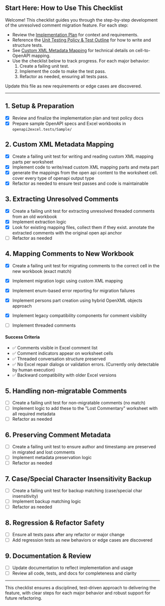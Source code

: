 ## Start Here: How to Use This Checklist

Welcome! This checklist guides you through the step-by-step development of the unresolved comment migration feature. For each step:

- Review the [Implementation Plan](migrate-unresolved-comments-plan.md) for context and requirements.
- Reference the [Unit Testing Policy & Test Outline](unit-testing-policy-migrate-comments.md) for how to write and structure tests.
- See [Custom XML Metadata Mapping](custom-xml-metadata-mapping.md) for technical details on cell-to-OpenAPI mapping.
- Use the checklist below to track progress. For each major behavior:
	1. Create a failing unit test.
	2. Implement the code to make the test pass.
	3. Refactor as needed, ensuring all tests pass.

Update this file as new requirements or edge cases are discovered.

---

## 1. Setup & Preparation
- [x] Review and finalize the implementation plan and test policy docs
- [x] Prepare sample OpenAPI specs and Excel workbooks in `openapi2excel.tests/Sample/`

## 2. Custom XML Metadata Mapping
- [x] Create a failing unit test for writing and reading custom XML mapping parts per worksheet
- [x] Implement code to write/read custom XML mapping parts and meta part
- [x] generate the mappings from the open api content to the worksheet cell. cover every type of openapi output type
- [x] Refactor as needed to ensure test passes and code is maintainable

## 3. Extracting Unresolved Comments
- [x] Create a failing unit test for extracting unresolved threaded comments from an old workbook
- [x] Implement extraction logic 
- [x] Look for existing mapping files, collect them if they exist. annotate the extracted comments with the original open api anchor
- [ ] Refactor as needed

## 4. Mapping Comments to New Workbook
- [x] Create a failing unit test for migrating comments to the correct cell in the new workbook (exact match)
- [x] Implement migration logic using custom XML mapping
- [x] Implement enum-based error reporting for migration failures
- [x] Implement persons part creation using hybrid OpenXML objects approach
- [x] Implement legacy compatibility components for comment visibility
- [ ] Implement threaded comments


#### **Success Criteria**
- ✅ Comments visible in Excel comment list
- ✅ Comment indicators appear on worksheet cells
- ✅ Threaded conversation structure preserved
- ✅ No Excel repair dialogs or validation errors. (Currently only detectable by human execution)
- ✅ Backward compatibility with older Excel versions

## 5. Handling non-migratable Comments
- [ ] Create a failing unit test for non-migratable comments (no match)
- [ ] Implement logic to add these to the "Lost Commentary" worksheet with all required metadata
- [ ] Refactor as needed

## 6. Preserving Comment Metadata
- [ ] Create a failing unit test to ensure author and timestamp are preserved in migrated and lost comments
- [ ] Implement metadata preservation logic
- [ ] Refactor as needed

## 7. Case/Special Character Insensitivity Backup
- [ ] Create a failing unit test for backup matching (case/special char insensitivity)
- [ ] Implement backup matching logic
- [ ] Refactor as needed

## 8. Regression & Refactor Safety
- [ ] Ensure all tests pass after any refactor or major change
- [ ] Add regression tests as new behaviors or edge cases are discovered

## 9. Documentation & Review
- [ ] Update documentation to reflect implementation and usage
- [ ] Review all code, tests, and docs for completeness and clarity

---

This checklist ensures a disciplined, test-driven approach to delivering the feature, with clear steps for each major behavior and robust support for future refactoring.
